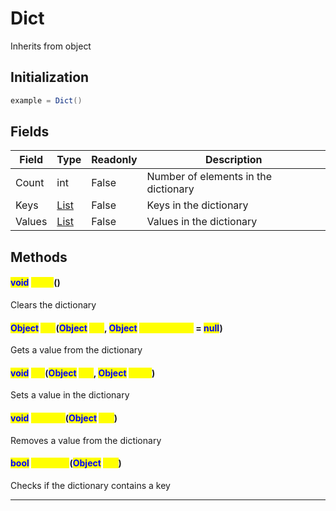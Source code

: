 # Dict
Inherits from object
## Initialization
```csharp
example = Dict()
```
## Fields
|Field|Type|Readonly|Description|
|---|---|---|---|
|Count|int|False|Number of elements in the dictionary|
|Keys|[List](../objects/List.md)|False|Keys in the dictionary|
|Values|[List](../objects/List.md)|False|Values in the dictionary|
## Methods
#### <mark style="color:blue;">void</mark> <mark style="color:yellow;">Clear</mark>()
Clears the dictionary
#### <mark style="color:blue;">Object</mark> <mark style="color:yellow;">Get</mark>(<mark style="color:blue;">Object</mark> <mark style="color:yellow;">key</mark>, <mark style="color:blue;">Object</mark> <mark style="color:yellow;">defaultValue</mark> = <mark style="color:blue;">null</mark>)
Gets a value from the dictionary
#### <mark style="color:blue;">void</mark> <mark style="color:yellow;">Set</mark>(<mark style="color:blue;">Object</mark> <mark style="color:yellow;">key</mark>, <mark style="color:blue;">Object</mark> <mark style="color:yellow;">value</mark>)
Sets a value in the dictionary
#### <mark style="color:blue;">void</mark> <mark style="color:yellow;">Remove</mark>(<mark style="color:blue;">Object</mark> <mark style="color:yellow;">key</mark>)
Removes a value from the dictionary
#### <mark style="color:blue;">bool</mark> <mark style="color:yellow;">Contains</mark>(<mark style="color:blue;">Object</mark> <mark style="color:yellow;">key</mark>)
Checks if the dictionary contains a key

---

